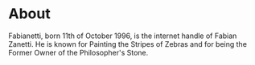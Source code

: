 # About

Fabianetti, born 11th of October 1996, is the internet handle of Fabian Zanetti. He is known for Painting the Stripes of Zebras and for being the Former Owner of the Philosopher's Stone.

